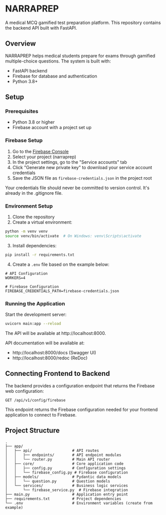 # NARRAPREP

A medical MCQ gamified test preparation platform. This repository contains the backend API built with FastAPI.

## Overview

NARRAPREP helps medical students prepare for exams through gamified multiple-choice questions. The system is built with:

- FastAPI backend
- Firebase for database and authentication
- Python 3.8+

## Setup

### Prerequisites

- Python 3.8 or higher
- Firebase account with a project set up

### Firebase Setup

1. Go to the [Firebase Console](https://console.firebase.google.com/)
2. Select your project (narraprep)
3. In the project settings, go to the "Service accounts" tab
4. Click "Generate new private key" to download your service account credentials
5. Save the JSON file as `firebase-credentials.json` in the project root

Your credentials file should never be committed to version control. It's already in the .gitignore file.

### Environment Setup

1. Clone the repository
2. Create a virtual environment:
```bash
python -m venv venv
source venv/bin/activate  # On Windows: venv\Scripts\activate
```
3. Install dependencies:
```bash
pip install -r requirements.txt
```
4. Create a `.env` file based on the example below:
```
# API Configuration
WORKERS=4

# Firebase Configuration
FIREBASE_CREDENTIALS_PATH=firebase-credentials.json
```

### Running the Application

Start the development server:
```bash
uvicorn main:app --reload
```

The API will be available at http://localhost:8000.

API documentation will be available at:
- http://localhost:8000/docs (Swagger UI)
- http://localhost:8000/redoc (ReDoc)

## Connecting Frontend to Backend

The backend provides a configuration endpoint that returns the Firebase web configuration:
```
GET /api/v1/config/firebase
```

This endpoint returns the Firebase configuration needed for your frontend application to connect to Firebase.

## Project Structure

```
.
├── app/
│   ├── api/                  # API routes
│   │   ├── endpoints/        # API endpoint modules
│   │   └── router.py         # Main API router
│   ├── core/                 # Core application code
│   │   ├── config.py         # Configuration settings
│   │   └── firebase_config.py # Firebase configuration
│   ├── models/               # Pydantic data models
│   │   └── question.py       # Question models
│   └── services/             # Business logic services
│       └── firebase_service.py  # Firebase integration
├── main.py                   # Application entry point
├── requirements.txt          # Project dependencies
└── .env                      # Environment variables (create from example)
``` 